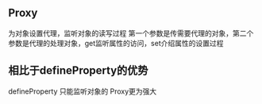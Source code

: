## Proxy
为对象设置代理，监听对象的读写过程
第一个参数是传需要代理的对象，第二个参数是代理的处理对象，get监听属性的访问，set介绍属性的设置过程

## 相比于defineProperty的优势
defineProperty 只能监听对象的
Proxy更为强大
